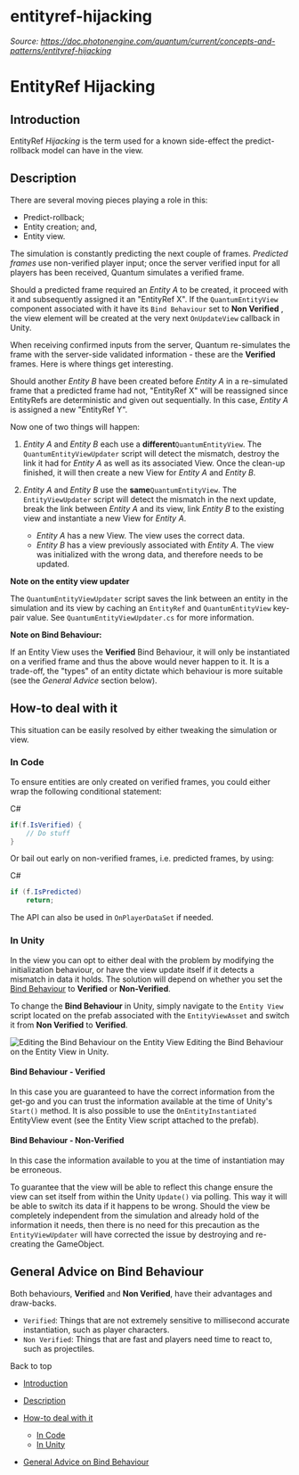 # entityref-hijacking

_Source: https://doc.photonengine.com/quantum/current/concepts-and-patterns/entityref-hijacking_

# EntityRef Hijacking

## Introduction

EntityRef _Hijacking_ is the term used for a known side-effect the predict-rollback model can have in the view.

## Description

There are several moving pieces playing a role in this:

- Predict-rollback;
- Entity creation; and,
- Entity view.

The simulation is constantly predicting the next couple of frames. _Predicted frames_ use non-verified player input; once the server verified input for all players has been received, Quantum simulates a verified frame.

Should a predicted frame required an _Entity A_ to be created, it proceed with it and subsequently assigned it an "EntityRef X". If the `QuantumEntityView` component associated with it have its `Bind Behaviour` set to **Non Verified** , the view element will be created at the very next `OnUpdateView` callback in Unity.

When receiving confirmed inputs from the server, Quantum re-simulates the frame with the server-side validated information - these are the **Verified** frames. Here is where things get interesting.

Should another _Entity B_ have been created before _Entity A_ in a re-simulated frame that a predicted frame had not, "EntityRef X" will be reassigned since EntityRefs are deterministic and given out sequentially. In this case, _Entity A_ is assigned a new "EntityRef Y".

Now one of two things will happen:

1. _Entity A_ and _Entity B_ each use a **different**`QuantumEntityView`. The `QuantumEntityViewUpdater` script will detect the mismatch, destroy the link it had for _Entity A_ as well as its associated View. Once the clean-up finished, it will then create a new View for _Entity A_ and _Entity B_.

2. _Entity A_ and _Entity B_ use the **same**`QuantumEntityView`. The `EntityViewUpdater` script will detect the mismatch in the next update, break the link between _Entity A_ and its view, link _Entity B_ to the existing view and instantiate a new View for _Entity A_.

   - _Entity A_ has a new View. The view uses the correct data.
   - _Entity B_ has a view previously associated with _Entity A_. The view was initialized with the wrong data, and therefore needs to be updated.

**Note on the entity view updater**

The `QuantumEntityViewUpdater` script saves the link between an entity in the simulation and its view by caching an `EntityRef` and `QuantumEntityView` key-pair value. See `QuantumEntityViewUpdater.cs` for more information.

**Note on Bind Behaviour:**

If an Entity View uses the **Verified** Bind Behaviour, it will only be instantiated on a verified frame and thus the above would never happen to it. It is a trade-off, the "types" of an entity dictate which behaviour is more suitable (see the _General Advice_ section below).

## How-to deal with it

This situation can be easily resolved by either tweaking the simulation or view.

### In Code

To ensure entities are only created on verified frames, you could either wrap the following conditional statement:

C#

```csharp
if(f.IsVerified) {
    // Do stuff
}

```

Or bail out early on non-verified frames, i.e. predicted frames, by using:

C#

```csharp
if (f.IsPredicted)
    return;

```

The API can also be used in `OnPlayerDataSet` if needed.

### In Unity

In the view you can opt to either deal with the problem by modifying the initialization behaviour, or have the view update itself if it detects a mismatch in data it holds. The solution will depend on whether you set the [Bind Behaviour](/quantum/current/manual/entityview) to **Verified** or **Non-Verified**.

To change the **Bind Behaviour** in Unity, simply navigate to the `Entity View` script located on the prefab associated with the `EntityViewAsset` and switch it from **Non Verified** to **Verified**.

![Editing the Bind Behaviour on the Entity View](/docs/img/quantum/v3/concepts-and-patterns/entityview-bindbehaviour.png)
Editing the Bind Behaviour on the Entity View in Unity.
#### Bind Behaviour - Verified

In this case you are guaranteed to have the correct information from the get-go and you can trust the information available at the time of Unity's `Start()` method. It is also possible to use the `OnEntityInstantiated` EntityView event (see the Entity View script attached to the prefab).

#### Bind Behaviour - Non-Verified

In this case the information available to you at the time of instantiation may be erroneous.

To guarantee that the view will be able to reflect this change ensure the view can set itself from within the Unity `Update()` via polling. This way it will be able to switch its data if it happens to be wrong. Should the view be completely independent from the simulation and already hold of the information it needs, then there is no need for this precaution as the `EntityViewUpdater` will have corrected the issue by destroying and re-creating the GameObject.

## General Advice on Bind Behaviour

Both behaviours, **Verified** and **Non Verified**, have their advantages and draw-backs.

- `Verified`: Things that are not extremely sensitive to millisecond accurate instantiation, such as player characters.
- `Non Verified`: Things that are fast and players need time to react to, such as projectiles.

Back to top

- [Introduction](#introduction)
- [Description](#description)
- [How-to deal with it](#how-to-deal-with-it)

  - [In Code](#in-code)
  - [In Unity](#in-unity)

- [General Advice on Bind Behaviour](#general-advice-on-bind-behaviour)